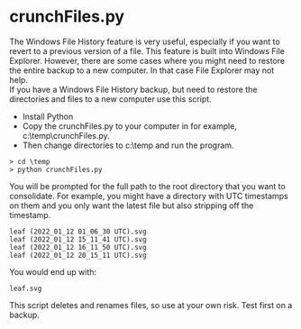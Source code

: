 # crunchFiles.py

The Windows File History feature is very useful, especially if you want to revert to a previous version of a file. This feature is built into Windows File Explorer. However, there are some cases where you might need to restore the entire backup to a new computer. In that case File Explorer may not help.  
If you have a Windows File History backup, but need to restore the directories and files to a new computer use this script.  

* Install Python
* Copy the crunchFiles.py to your computer in for example, c:\temp\crunchFiles.py. 
* Then change directories to c:\temp and run the program. 

```
> cd \temp
> python crunchFiles.py
```

You will be prompted for the full path to the root directory that you want to consolidate. 
For example, you might have a directory with UTC timestamps on them and you only want the latest file but also stripping off the timestamp.

```
leaf (2022_01_12 01_06_30 UTC).svg
leaf (2022_01_12 15_11_41 UTC).svg
leaf (2022_01_12 16_11_50 UTC).svg
leaf (2022_01_12 20_15_11 UTC).svg
```
You would end up with: 
```
leaf.svg
```
This script deletes and renames files, so use at your own risk. Test first on a backup. 

